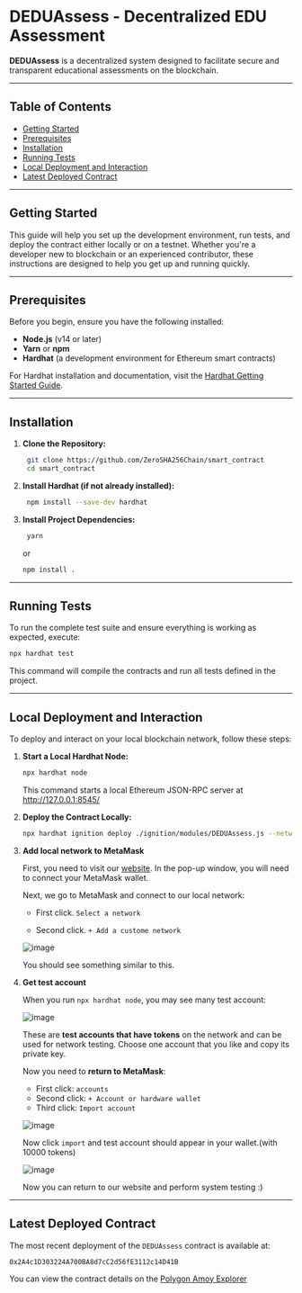 # DEDUAssess - Decentralized EDU Assessment

**DEDUAssess** is a decentralized system designed to facilitate secure and transparent educational assessments on the blockchain. 

---

## Table of Contents

- [Getting Started](#getting-started)
- [Prerequisites](#prerequisites)
- [Installation](#installation)
- [Running Tests](#running_tests)
- [Local Deployment and Interaction](#local-deployment-and-interaction)
- [Latest Deployed Contract](#latest-deployed-contract)

---

## Getting Started

This guide will help you set up the development environment, run tests, and deploy the contract either locally or on a testnet. Whether you're a developer new to blockchain or an experienced contributor, these instructions are designed to help you get up and running quickly.

---

## Prerequisites

Before you begin, ensure you have the following installed:

- **Node.js** (v14 or later)
- **Yarn** or **npm**
- **Hardhat** (a development environment for Ethereum smart contracts)

For Hardhat installation and documentation, visit the [Hardhat Getting Started Guide](https://hardhat.org/hardhat-runner/docs/getting-started).

---

## Installation

1. **Clone the Repository:**
   ```bash
    git clone https://github.com/ZeroSHA256Chain/smart_contract
    cd smart_contract
    ```
2. **Install Hardhat (if not already installed):**
   ```bash
    npm install --save-dev hardhat
   ```
3. **Install Project Dependencies:**
   ```bash
    yarn   
    ```
    or
    ```bash
    npm install .
    ```

---

## Running Tests
   To run the complete test suite and ensure everything is working as expected, execute:
   ```bash
   npx hardhat test
   ```
  This command will compile the contracts and run all tests defined in the project.

---

## Local Deployment and Interaction
To deploy and interact on your local blockchain network, follow these steps:
1. **Start a Local Hardhat Node:**
   ```bash
   npx hardhat node
   ```
   This command starts a local Ethereum JSON-RPC server at http://127.0.0.1:8545/
2. **Deploy the Contract Locally:**
   ```bash
   npx hardhat ignition deploy ./ignition/modules/DEDUAssess.js --network localhost
   ```
3. **Add local network to MetaMask**
   
   First, you need to visit our [website](https://web-zeta-wheat-80.vercel.app/). In the pop-up window, you will need to connect your MetaMask wallet.

   Next, we go to MetaMask and connect to our local network:

   - First click. ```Select a network```

   - Second click. ```+ Add a custome network```

   ![image](https://github.com/user-attachments/assets/903cb17b-1042-4523-a52d-f0ad64f38466)

   You should see something similar to this.

4. **Get test account**
   
   When you run ```npx hardhat node```, you may see many test account:

   ![image](https://github.com/user-attachments/assets/d0f31144-ca87-49ea-b04e-e6b83cad89c9)

   These are **test accounts that have tokens** on the network and can be used for network testing.
   Choose one account that you like and copy its private key.

   Now you need to **return to MetaMask**:

   - First click: ```accounts```
   - Second click: ```+ Account or hardware wallet```
   - Third click: ```Import account```

   ![image](https://github.com/user-attachments/assets/6404a915-de2a-405e-a262-55d4d8864319)

   Now click ```import``` and test account should appear in your wallet.(with 10000 tokens)

   ![image](https://github.com/user-attachments/assets/125bb688-e887-4a1e-8aed-0b7c3d81e75e)

   Now you can return to our website and perform system testing :)
   
---

## Latest Deployed Contract

The most recent deployment of the ```DEDUAssess``` contract is available at:
```
0x2A4c1D303224A700BA8d7cC2d56fE3112c14D41B
```
You can view the contract details on the 
[Polygon Amoy Explorer](https://amoy.polygonscan.com/address/0x2A4c1D303224A700BA8d7cC2d56fE3112c14D41B)


